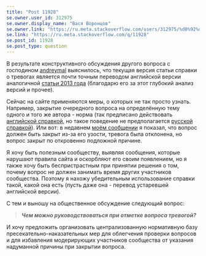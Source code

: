 ```yaml
---
title: "Post 11928"
se.owner.user_id: 312975
se.owner.display_name: "Вася Воронцов"
se.owner.link: "https://ru.meta.stackoverflow.com/users/312975/%d0%92%d0%b0%d1%81%d1%8f-%d0%92%d0%be%d1%80%d0%be%d0%bd%d1%86%d0%be%d0%b2"
se.link: "https://ru.meta.stackoverflow.com/q/11928"
se.post_id: 11928
se.post_type: question
---
```

<p>В результате конструктивного обсуждения другого вопроса с господином <a href="https://ru.meta.stackoverflow.com/users/178213/andreymal">andreymal</a> выяснилось, что текущая версия статьи справки о тревогах является почти точным переводом английской версии аналогичной <a href="https://web.archive.org/web/20130804072418/https://stackoverflow.com/help/privileges/flag-posts" rel="nofollow noreferrer">статьи 2013 года</a> (благодарю его за этот глубокий анализ версий и прочее).</p>
<p>Сейчас на сайте применяются меры, о которых не так просто узнать. Например, закрытие очередного вопроса на определённую тему одного и того же автора - норма (так предписано действовать <a href="https://stackoverflow.com/help/duplicates">английской справкой</a>, но такое поведение не предполагается <a href="https://ru.stackoverflow.com/help/duplicates">русской справкой</a>). Или вот: в недавнем <a href="https://ru.meta.stackoverflow.com/questions/11924/%d0%90%d0%bf%d0%b5%d0%bb%d0%bb%d1%8f%d1%86%d0%b8%d1%8f-%d0%bd%d0%b0-%d0%be%d1%82%d0%ba%d0%bb%d0%be%d0%bd%d1%91%d0%bd%d0%bd%d1%83%d1%8e-%d1%82%d1%80%d0%b5%d0%b2%d0%be%d0%b3%d1%83">моём сообщении</a> я показал, что вопрос должен быть закрыт из-за его узости, тревога была отклонена, но вопрос закрыт по откровенно подложной причине.</p>
<p>Я хочу быть полезным сообществу, выявляя сообщения, которые нарушают правила сайта и оскорбляют его своим появлением, но я также хочу быть беспристрастным при принятии решения о том, почему вопрос не должен занимать время других участников сообщества. Поэтому я нахожу убедительным использование справки такой, какой она есть (пусть даже она - перевод устаревшей английской версии).</p>
<p>С тем и выношу на общественное обсуждение следующий вопрос:</p>
<blockquote>
<p><em><strong>Чем можно руководствоваться при отметке вопроса тревогой?</strong></em></p>
</blockquote>
<p>И хочу предложить организовать централизованную нормативную базу пресекательно-наказательных мер для облегчения проверки вопросов и для избавления модерирующих участников сообщества от указания надуманной причины при закрытии вопроса.</p>
